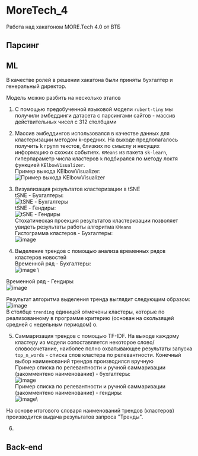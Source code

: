 # MoreTech_4
Работа над хакатоном MORE.Tech 4.0 от ВТБ

## Парсинг

## МL

В качестве ролей в решении хакатона были приняты бухгалтер и генеральный директор.

Модель можно разбить на несколько этапов
1. С помощью предобученной языковой модели `rubert-tiny` мы получили эмбеддинги датасета с парсингами сайтов - массив действительных чисел с 312 столбцами
2. Массив эмбеддингов использовался в качестве данных для кластеризации методом k-средних. На выходе предполагалось получить k групп текстов, близких по смыслу и несущих информацию о схожих событиях. `KMeans` из пакета `sk-learn`, гиперпараметр числа кластеров `k` подбирался по методу локтя функцией `KElbowVisualizer`.
\
Пример выхода KElbowVisualizer: 
\
![Пример выхода KElbowVisualizer](https://user-images.githubusercontent.com/98041378/194737110-283f5594-b961-47f5-95c0-4c3610fac70d.png)

3. Визуализация результатов кластеризации в tSNE
\
tSNE - Бухгалтеры:
\
![tSNE - Бухгалтеры](https://user-images.githubusercontent.com/98041378/194737052-e8350a86-23cd-400a-a500-cc3cd96234b9.png)
\
tSNE - Гендиры:
\
![tSNE - Гендиры](https://user-images.githubusercontent.com/98041378/194737075-e083f6a3-3322-48e3-a6fd-c14be64f4ba5.png)
\
Стохатическая проекция результатов кластеризации позволяет увидеть результаты работы алгоритма `KMeans`
\
Гистограмма кластеров - Бухгалтеры:
\
![image](https://user-images.githubusercontent.com/98041378/194737322-bc19c561-1f4b-446f-b732-91880d9e502a.png)


4. Выделение трендов с помощью анализа временных рядов кластеров новостей
\
Временной ряд - Бухгалтеры:
\
![image](https://user-images.githubusercontent.com/98041378/194737420-a7dc3c16-9f31-4691-81ec-1fd998ca289c.png)
\

Временной ряд - Гендиры: 
\
![image](https://user-images.githubusercontent.com/98041378/194737433-5a4d3176-70a4-4527-8033-c200f9deccaf.png)

Результат алгоритма выделения тренда выглядит следующим образом:\
![image](https://user-images.githubusercontent.com/98041378/194738169-44b60728-22fe-41c2-a8a5-3e0d235dea2c.png)\
В столбце `trending` единицей отмечены кластеры, которые по реализованному в программе критерию (основан на скользящей средней с недельным периодом) о.

5. Саммаризация трендов с помощью TF-IDF. На выходе каждому кластеру из модели сопоставляется некоторое слово/словосочетание, наиболее полно охватывающее результаты запуска `top_n_words` - списка слов кластера по релевантности. Конечный выбор наименований трендов производился вручную\
Пример списка по релевантности и ручной саммаризации (закомментено наименование) - бухгалтеры:\
![image](https://user-images.githubusercontent.com/98041378/194738086-2f050608-964e-46c0-b2a1-8e9a1ea881bc.png)\
Пример списка по релевантности и ручной саммаризации (закомментено наименование) - гендиры:\
![image](https://user-images.githubusercontent.com/98041378/194738118-4395ff90-552d-4b79-961d-e8f406b03af5.png)\

На основе итогового словаря наименований трендов (кластеров) производится выдача результатов запроса "Тренды".

6. 

## Back-end

